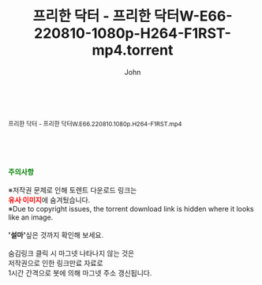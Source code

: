 ﻿---
layout: post
title:  "프리한 닥터 - 프리한 닥터W-E66-220810-1080p-H264-F1RST-mp4.torrent"
author: John
categories: [ 방송/음악 ]
tags: [  ]
image:  
description: "프리한 닥터 - 프리한 닥터W-E66-220810-1080p-H264-F1RST-mp4 torrent 정보 공유"
toc: true
toc_sticky: true
---

<br>
<div class="view-img">
<a class="view_image" href="https://torrentmobile60.com/bbs/view_image.php?fn=%2Fdata%2Ffile%2Fmusic%2F1040166563_A2gnobvf_066d2d18af72a87f64a76ec0e65644c036e0ba9a.jpg" target="_blank"><img alt="" class="img-tag" content="https://torrentmobile60.com/data/file/music/1040166563_A2gnobvf_066d2d18af72a87f64a76ec0e65644c036e0ba9a.jpg" itemprop="image" src="https://torrentmobile60.com/data/file/music/thumb-1040166563_A2gnobvf_066d2d18af72a87f64a76ec0e65644c036e0ba9a_835x2212.jpg"/></a></div><div class="view-content" itemprop="description">
<p><span style="font-size:12px;">프리한 닥터 - 프리한 닥터W.E66.220810.1080p.H264-F1RST.mp4</span> </p> </div>
    
<br><br><br>
<p data-ke-size="size16"><b><span style="color: green;">주의사항</span></b><br /><br />※저작권 문제로 인해 토렌트 다운로드 링크는<br /><b><span style="color: red;">유사 이미지</span></b>에 숨겨뒀습니다.<br />※Due to copyright issues, the torrent download link is hidden where it looks like an image.<br /><br /><b>'설마'</b>싶은 것까지 확인해 보세요.<br /><br />숨김링크 클릭 시 마그넷 나타나지 않는 것은<br />저작권으로 인한 링크만료 자료로<br />1시간 간격으로 봇에 의해 마그넷 주소 갱신됩니다.</p>
